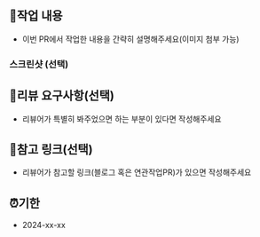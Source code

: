 ## 📝작업 내용

- 이번 PR에서 작업한 내용을 간략히 설명해주세요(이미지 첨부 가능)

### 스크린샷 (선택)

## 💬리뷰 요구사항(선택)

- 리뷰어가 특별히 봐주었으면 하는 부분이 있다면 작성해주세요

## 🔗참고 링크(선택)

- 리뷰어가 참고할 링크(블로그 혹은 연관작업PR)가 있으면 작성해주세요

## ⏰기한

- 2024-xx-xx